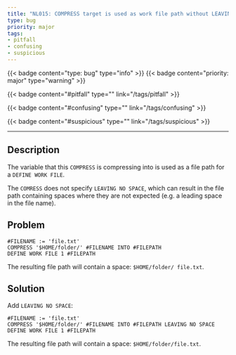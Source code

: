 ```yaml
---
title: "NL015: COMPRESS target is used as work file path without LEAVING NO SPACE"
type: bug
priority: major
tags:
- pitfall 
- confusing 
- suspicious 
---
```


{{< badge content="type: bug" type="info" >}}
{{< badge content="priority: major" type="warning" >}}


{{< badge content="#pitfall" type="" link="/tags/pitfall" >}}

{{< badge content="#confusing" type="" link="/tags/confusing" >}}

{{< badge content="#suspicious" type="" link="/tags/suspicious" >}}

---

## Description
The variable that this `COMPRESS` is compressing into is used as a file path for a `DEFINE WORK FILE`.

The `COMRESS` does not specify `LEAVING NO SPACE`, which can result in the file path containing spaces where
they are not expected (e.g. a leading space in the file name).

## Problem

```natural
#FILENAME := 'file.txt'
COMPRESS '$HOME/folder/' #FILENAME INTO #FILEPATH
DEFINE WORK FILE 1 #FILEPATH
```

The resulting file path will contain a space: `$HOME/folder/ file.txt`.

## Solution

Add `LEAVING NO SPACE`:

```natural
#FILENAME := 'file.txt'
COMPRESS '$HOME/folder/' #FILENAME INTO #FILEPATH LEAVING NO SPACE
DEFINE WORK FILE 1 #FILEPATH
```

The resulting file path will contain a space: `$HOME/folder/file.txt`.
